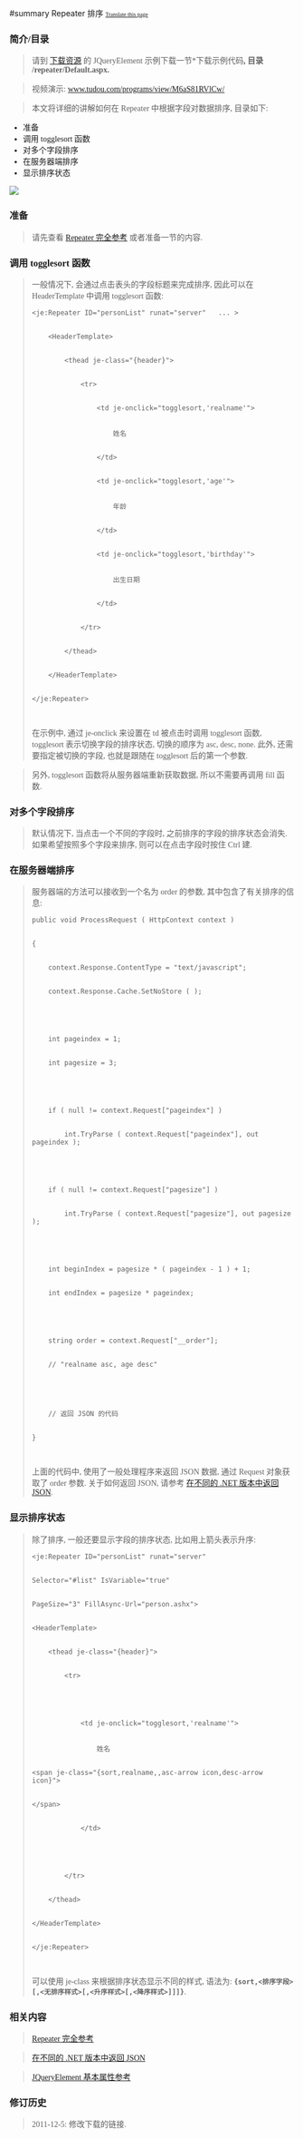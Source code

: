 ﻿#summary Repeater 排序
<font face='microsoft yahei'>
<font size='1'><a href='http://www.microsofttranslator.com/bv.aspx?from=&to=en&a=http://code.google.com/p/zsharedcode/wiki/JERepeaterSorting'>Translate this page</a></font>

<h3>简介/目录</h3>
<blockquote>请到 <a href='Download.md'>下载资源</a> 的 JQueryElement 示例下载一节*下载示例代码<b>, 目录 /repeater/Default.aspx.</blockquote></b>

<blockquote>视频演示: <a href='http://www.tudou.com/programs/view/M6aS81RVlCw/'>www.tudou.com/programs/view/M6aS81RVlCw/</a></blockquote>

<blockquote>本文将详细的讲解如何在 Repeater 中根据字段对数据排序, 目录如下:</blockquote>

<ul><li>准备<br>
</li><li>调用 togglesort 函数<br>
</li><li>对多个字段排序<br>
</li><li>在服务器端排序<br>
</li><li>显示排序状态</li></ul>

<img src='http://zsharedcode.googlecode.com/files/personlist1.jpg' />

<h3>准备</h3>
<blockquote>请先查看 <a href='JQueryElementRepeaterDoc.md'>Repeater 完全参考</a> 或者准备一节的内容.</blockquote>

<h3>调用 togglesort 函数</h3>
<blockquote>一般情况下, 会通过点击表头的字段标题来完成排序, 因此可以在 HeaderTemplate 中调用 togglesort 函数:<br>
<pre><code>&lt;je:Repeater ID="personList" runat="server"	...	&gt;<br>
	&lt;HeaderTemplate&gt;<br>
		&lt;thead je-class="{header}"&gt;<br>
			&lt;tr&gt;<br>
				&lt;td je-onclick="togglesort,'realname'"&gt;<br>
					姓名<br>
				&lt;/td&gt;<br>
				&lt;td je-onclick="togglesort,'age'"&gt;<br>
					年龄<br>
				&lt;/td&gt;<br>
				&lt;td je-onclick="togglesort,'birthday'"&gt;<br>
					出生日期<br>
				&lt;/td&gt;<br>
			&lt;/tr&gt;<br>
		&lt;/thead&gt;<br>
	&lt;/HeaderTemplate&gt;<br>
&lt;/je:Repeater&gt;<br>
</code></pre>
在示例中, 通过 je-onclick 来设置在 td 被点击时调用 togglesort 函数, togglesort 表示切换字段的排序状态, 切换的顺序为 asc, desc, none. 此外, 还需要指定被切换的字段, 也就是跟随在 togglesort 后的第一个参数.</blockquote>

<blockquote>另外, togglesort 函数将从服务器端重新获取数据, 所以不需要再调用 fill 函数.</blockquote>

<h3>对多个字段排序</h3>
<blockquote>默认情况下, 当点击一个不同的字段时, 之前排序的字段的排序状态会消失. 如果希望按照多个字段来排序, 则可以在点击字段时按住 Ctrl 建.</blockquote>

<h3>在服务器端排序</h3>
<blockquote>服务器端的方法可以接收到一个名为 order 的参数, 其中包含了有关排序的信息:<br>
<pre><code>public void ProcessRequest ( HttpContext context )<br>
{<br>
	context.Response.ContentType = "text/javascript";<br>
	context.Response.Cache.SetNoStore ( );<br>
<br>
	int pageindex = 1;<br>
	int pagesize = 3;<br>
<br>
	if ( null != context.Request["pageindex"] )<br>
		int.TryParse ( context.Request["pageindex"], out pageindex );<br>
<br>
	if ( null != context.Request["pagesize"] )<br>
		int.TryParse ( context.Request["pagesize"], out pagesize );<br>
<br>
	int beginIndex = pagesize * ( pageindex - 1 ) + 1;<br>
	int endIndex = pagesize * pageindex;<br>
<br>
	string order = context.Request["__order"];<br>
	// "realname asc, age desc"<br>
<br>
	// 返回 JSON 的代码<br>
}<br>
</code></pre>
上面的代码中, 使用了一般处理程序来返回 JSON 数据, 通过 Request 对象获取了 order 参数. 关于如何返回 JSON, 请参考 <a href='AjaxReturnJSON.md'>在不同的 .NET 版本中返回 JSON</a>.</blockquote>

<h3>显示排序状态</h3>
<blockquote>除了排序, 一般还要显示字段的排序状态, 比如用上箭头表示升序:<br>
<pre><code>&lt;je:Repeater ID="personList" runat="server"<br>
Selector="#list" IsVariable="true"<br>
PageSize="3" FillAsync-Url="person.ashx"&gt;<br>
&lt;HeaderTemplate&gt;<br>
	&lt;thead je-class="{header}"&gt;<br>
		&lt;tr&gt;<br>
<br>
			&lt;td je-onclick="togglesort,'realname'"&gt;<br>
				姓名<br>
&lt;span je-class="{sort,realname,,asc-arrow icon,desc-arrow icon}"&gt;<br>
&lt;/span&gt;<br>
			&lt;/td&gt;<br>
<br>
		&lt;/tr&gt;<br>
	&lt;/thead&gt;<br>
&lt;/HeaderTemplate&gt;<br>
&lt;/je:Repeater&gt;<br>
</code></pre>
可以使用 je-class 来根据排序状态显示不同的样式, 语法为: <b><code>{sort,&lt;排序字段&gt;[,&lt;无排序样式&gt;[,&lt;升序样式&gt;[,&lt;降序样式&gt;]]]}</code></b>.</blockquote>

<h3>相关内容</h3>
<blockquote><a href='JQueryElementRepeaterDoc.md'>Repeater 完全参考</a></blockquote>

<blockquote><a href='AjaxReturnJSON.md'>在不同的 .NET 版本中返回 JSON</a></blockquote>

<blockquote><a href='JEBase.md'>JQueryElement 基本属性参考</a></blockquote>

<h3>修订历史</h3>
<blockquote>2011-12-5: 修改下载的链接.</blockquote>

</font>